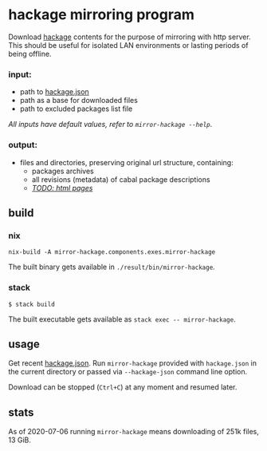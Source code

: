 # hackage mirroring program

Download [hackage](https://hackage.haskell.org/) contents for the purpose of mirroring with http server. This should be useful for isolated LAN environments or lasting periods of being offline.

### input:
- path to [hackage.json](https://github.com/input-output-hk/hackage.nix/blob/master/hackage.json)
- path as a base for downloaded files
- path to excluded packages list file

_All inputs have default values, refer to `mirror-hackage --help`_.

### output:
- files and directories, preserving original url structure, containing:
  - packages archives
  - all revisions (metadata) of cabal package descriptions
  - [_TODO: html pages_](https://github.com/AleXoundOS/mirror-hackage/issues/1)

## build

### nix
```console
nix-build -A mirror-hackage.components.exes.mirror-hackage
```
The built binary gets available in `./result/bin/mirror-hackage`.

### stack

```console
$ stack build
```
The built executable gets available as `stack exec -- mirror-hackage`.

## usage

Get recent [hackage.json](https://github.com/input-output-hk/hackage.nix/blob/master/hackage.json).
Run `mirror-hackage` provided with `hackage.json` in the current directory or passed
via `--hackage-json` command line option.

Download can be stopped (`Ctrl+C`) at any moment and resumed later.

## stats

As of 2020-07-06 running `mirror-hackage` means downloading of 251k files, 13 GiB.
